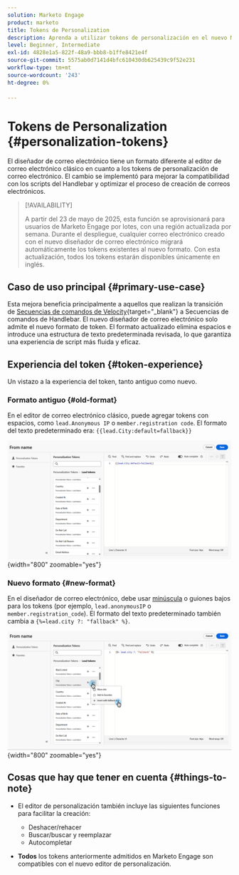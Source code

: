 ```yaml
---
solution: Marketo Engage
product: marketo
title: Tokens de Personalization
description: Aprenda a utilizar tokens de personalización en el nuevo Marketo Engage Email Designer
level: Beginner, Intermediate
exl-id: 4828e1a5-822f-48a9-bbb8-b1ffe8421e4f
source-git-commit: 5575ab0d7141d4bfc610430db625439c9f52e231
workflow-type: tm+mt
source-wordcount: '243'
ht-degree: 0%

---
```


# Tokens de Personalization {#personalization-tokens}

El diseñador de correo electrónico tiene un formato diferente al editor de correo electrónico clásico en cuanto a los tokens de personalización de correo electrónico. El cambio se implementó para mejorar la compatibilidad con los scripts del Handlebar y optimizar el proceso de creación de correos electrónicos.

>[!AVAILABILITY]
>
>A partir del 23 de mayo de 2025, esta función se aprovisionará para usuarios de Marketo Engage por lotes, con una región actualizada por semana. Durante el despliegue, cualquier correo electrónico creado con el nuevo diseñador de correo electrónico migrará automáticamente los tokens existentes al nuevo formato. Con esta actualización, todos los tokens estarán disponibles únicamente en inglés.

## Caso de uso principal {#primary-use-case}

Esta mejora beneficia principalmente a aquellos que realizan la transición de [Secuencias de comandos de Velocity](https://experienceleague.adobe.com/en/docs/marketo-developer/marketo/email-scripting){target="_blank"} a Secuencias de comandos de Handlebar. El nuevo diseñador de correo electrónico solo admite el nuevo formato de token. El formato actualizado elimina espacios e introduce una estructura de texto predeterminada revisada, lo que garantiza una experiencia de script más fluida y eficaz.

## Experiencia del token {#token-experience}

Un vistazo a la experiencia del token, tanto antiguo como nuevo.

### Formato antiguo {#old-format}

En el editor de correo electrónico clásico, puede agregar tokens con espacios, como `lead.Anonymous IP` o `member.registration code`. El formato del texto predeterminado era: `{{lead.City:default=fallback}}`

![](assets/personalization-tokens-1.png){width="800" zoomable="yes"}

### Nuevo formato {#new-format}

En el diseñador de correo electrónico, debe usar [minúscula](https://developer.mozilla.org/en-US/docs/Glossary/Camel_case) o guiones bajos para los tokens (por ejemplo, `lead.anonymousIP` o `member.registration_code`). El formato del texto predeterminado también cambia a `{%=lead.city ?: "fallback" %}`.

![](assets/personalization-tokens-2.png){width="800" zoomable="yes"}

## Cosas que hay que tener en cuenta {#things-to-note}

* El editor de personalización también incluye las siguientes funciones para facilitar la creación:

   * Deshacer/rehacer
   * Buscar/buscar y reemplazar
   * Autocompletar

* **Todos** los tokens anteriormente admitidos en Marketo Engage son compatibles con el nuevo editor de personalización.
